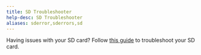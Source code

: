 ```yaml
---
title: SD Troubleshooter
help-desc: SD Troubleshooter
aliases: sderror,sderrors,sd
---
```


Having issues with your SD card? Follow [this guide](https://wiki.hacks.guide/wiki/Checking_SD_card_integrity) to troubleshoot your SD card.
